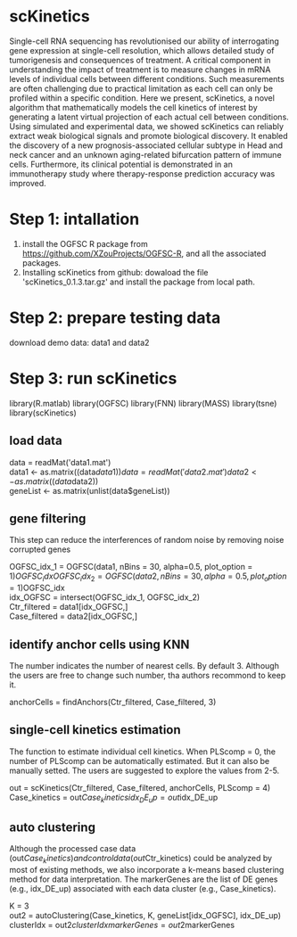 # scKinetics
Single-cell RNA sequencing has revolutionised our ability of interrogating gene expression at single-cell resolution, which allows detailed study of tumorigenesis and consequences of treatment. A critical component in understanding the impact of treatment is to measure changes in mRNA levels of individual cells between different conditions. Such measurements are often challenging due to practical limitation as each cell can only be profiled within a specific condition. Here we present, scKinetics, a novel algorithm that mathematically models the cell kinetics of interest by generating a latent virtual projection of each actual cell between conditions. Using simulated and experimental data, we showed scKinetics can reliably extract weak biological signals and promote biological discovery. It enabled the discovery of a new prognosis-associated cellular subtype in Head and neck cancer and an unknown aging-related bifurcation pattern of immune cells. Furthermore, its clinical potential is demonstrated in an immunotherapy study where therapy-response prediction accuracy was improved. 

# Step 1: intallation
1. install the OGFSC R package from https://github.com/XZouProjects/OGFSC-R, and all the associated packages.
2. Installing scKinetics from github:
dowaload the file 'scKinetics_0.1.3.tar.gz' and install the package from local path.

# Step 2: prepare testing data
download demo data: data1 and data2

# Step 3: run scKinetics
library(R.matlab)
library(OGFSC)
library(FNN)
library(MASS)
library(tsne)
library(scKinetics)

## load data
data = readMat('data1.mat')                                                                                        
data1 <- as.matrix((data$data1))       
data = readMat('data2.mat')                        
data2 <- as.matrix((data$data2))                              
geneList <- as.matrix(unlist(data$geneList))

## gene filtering 
This step can reduce the interferences of random noise by removing noise corrupted genes

OGFSC_idx_1 = OGFSC(data1, nBins = 30, alpha=0.5, plot_option = 1)$OGFSC_idx      
OGFSC_idx_2 = OGFSC(data2, nBins = 30, alpha=0.5, plot_option = 1)$OGFSC_idx      
idx_OGFSC = intersect(OGFSC_idx_1, OGFSC_idx_2)      
Ctr_filtered = data1[idx_OGFSC,]    
Case_filtered = data2[idx_OGFSC,]      

## identify anchor cells using KNN
The number indicates the number of nearest cells. By default 3. Although the users are free to change such number, tha authors recommond to keep it. 
                                                                            
anchorCells = findAnchors(Ctr_filtered, Case_filtered, 3) 

## single-cell kinetics estimation
The function to estimate individual cell kinetics. When PLScomp = 0, the number of PLScomp can be automatically estimated. But it can also be manually setted. The users are suggested to explore the values from 2-5.
  
out = scKinetics(Ctr_filtered, Case_filtered, anchorCells, PLScomp = 4) 
Case_kinetics = out$Case_kinetics
idx_DE_up = out$idx_DE_up

## auto clustering
Although the processed case data (out$Case_kinetics) and control data (out$Ctr_kinetics) could be analyzed by most of existing methods, we also incorporate a k-means based clustering method for data interpretation. The markerGenes are the list of DE genes (e.g., idx_DE_up) associated with each data cluster (e.g., Case_kinetics). 

K = 3                                                          
out2 = autoClustering(Case_kinetics, K, geneList[idx_OGFSC], idx_DE_up)                                                 
clusterIdx = out2$clusterIdx                                                                  
markerGenes = out2$markerGenes









